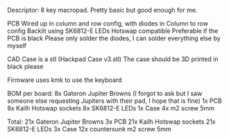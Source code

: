 Descriptor:
8 key macropad. Pretty basic but good enough for me.


PCB
Wired up in column and row config, with diodes in Column to row config
Backlit using SK6812-E LEDs 
Hotswap compatible
Preferable if the PCB is black
Please only solder the diodes, I can solder everything else by myself

CAD
Case is a stl (Hackpad Case v3.stl)
The case should be 3D printed in black please

Firmware
uses kmk to use the keyboard 

BOM
per board: 
8x Gateron Jupiter Browns (I forgot to ask but I saw someone else requesting Jupiters with their pad, I hope that is fine)
1x PCB 
8x Kailh Hotswap sockets 
8x SK6812-E LEDs 
1x Case 
4x m2 screw 5mm

Total:
21x Gateron Jupiter Browns
3x PCB 
21x Kailh Hotswap sockets 
21x SK6812-E LEDs 
3x Case 
12x countersunk m2 screw 5mm